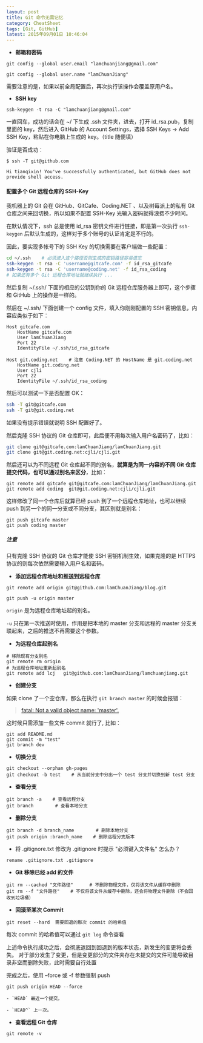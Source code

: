 ```yaml
---
layout: post
title: Git 命令无需记忆
category: CheatSheet
tags: [Git, GitHub]
latest: 2015年09月01日 10:46:04
---
```


- **邮箱和密码**

```
git config --global user.email "lamchuanjiang@gmail.com"

git config --global user.name "lamChuanJiang"   
```

需要注意的是，如果以前全局配置后，再次执行该操作会覆盖原用户名。

- __SSH key__


```
ssh-keygen -t rsa -C "lamchuanjiang@gmail.com"
```

一直回车，成功的话会在 ~/ 下生成 .ssh 文件夹，进去，打开 id_rsa.pub，复制里面的 key，然后进入 GitHub 的 Account Settings，选择 SSH Keys -> Add SSH Key，粘贴在你电脑上生成的 key。（title 随便填）

验证是否成功：

```
$ ssh -T git@github.com

Hi tianqixin! You've successfully authenticated, but GitHub does not provide shell access.
```

#### 配置多个 Git 远程仓库的 SSH-Key

我机器上的 Git 会在 GitHub、GitCafe、Coding.NET 、以及树莓派上的私有 Git 仓库之间来回切换，所以如果不配置 SSH-Key 光输入密码就得浪费不少时间。

在默认情况下，ssh 总是使用 id_rsa 密钥文件进行链接，即是第一次执行 `ssh-keygen` 后默认生成的，这样对于多个账号的认证肯定是不行的。

因此，要实现多帐号下的 SSH Key 的切换需要在客户端做一些配置：

``` bash
cd ~/.ssh    # 必须进入这个路径否则生成的密钥路径容易遗忘
ssh-keygen -t rsa -C 'username@gitcafe.com' -f id_rsa_gitcafe
ssh-keygen -t rsa -C 'username@coding.net' -f id_rsa_coding
# 如果还有多个 Git 远程仓库地址就继续执行 ...
```

然后复制 ~/.ssh/ 下面的相应的公钥到你的 Git 远程仓库服务器上即可，这个步骤和 GitHub 上的操作是一样的。

然后在 ~/.ssh/ 下面创建一个 config 文件，填入你刚刚配置的 SSH 密钥信息，内容应类似于如下：

```
Host gitcafe.com
    HostName gitcafe.com
    User lamChuanJiang
    Port 22
    IdentityFile ~/.ssh/id_rsa_gitcafe

Host git.coding.net    # 注意 Coding.NET 的 HostName 是 git.coding.net
    HostName git.coding.net
    User cjli
    Port 22
    IdentityFile ~/.ssh/id_rsa_coding
```

然后可以测试一下是否配置 OK：

``` bash
ssh -T git@gitcafe.com
ssh -T git@git.coding.net
```

如果没有提示错误就说明 SSH 配置好了。

然后克隆 SSH 协议的 Git 仓库即可，此后便不用每次输入用户名密码了，比如：

``` bash
git clone git@gitcafe.com:lamChuanJiang/lamChuanJiang.git
git clone git@git.coding.net:cjli/cjli.git
```

然后还可以为不同远程 Git 仓库起不同的别名，**就算是为同一内容的不同 Git 仓库提交代码，也可以通过别名来区分**，比如：

```
git remote add gitcafe git@gitcafe.com:lamChuanJiang/lamChuanJiang.git
git remote add coding  git@git.coding.net:cjli/cjli.git
```

这样修改了同一个仓库后就算已经 push 到了一个远程仓库地址，也可以继续 push 到另一个的同一分支或不同分支，其区别就是别名：

```
git push gitcafe master
git push coding master
```

##### 注意

只有克隆 SSH 协议的 Git 仓库才能使 SSH 密钥机制生效，如果克隆的是 HTTPS 协议的则每次依然需要输入用户名和密码。

- **添加远程仓库地址和推送到远程仓库**

```
git remote add origin git@github.com:lamChuanJiang/blog.git

git push -u origin master
```

`origin` 是为远程仓库地址起的别名。

`-u` 只在第一次推送时使用，作用是把本地的 master 分支和远程的 master 分支关联起来，之后的推送不再需要这个参数。

- **为远程仓库起别名**

```
# 移除现有分支别名
git remote rm origin
# 为远程仓库地址重新起别名
git remote add lcj	 git@github.com:lamChuanJiang/lamchuanjiang.git
```

- **创建分支**

如果 clone 了一个空仓库，那么在执行 `git branch master` 的时候会报错：

> [fatal: Not a valid object name: 'master'.](http://stackoverflow.com/questions/9162271/fatal-not-a-valid-object-name-master)

这时候只需添加一些文件 commit 就行了, 比如：

```
git add README.md
git commit -m "test"
git branch dev
```

- **切换分支**

```
git checkout --orphan gh-pages
git checkout -b test    # 从当前分支中分出一个 test 分支并切换到新 test 分支
```

- **查看分支**

```
git branch -a    # 查看远程分支
git branch        # 查看本地分支
```

- **删除分支**

```
git branch -d branch_name        # 删除本地分支
git push origin :branch_name    # 删除远程分支版本
```

- 将 .gitignore.txt 修改为 .gitignore 时提示 "必须键入文件名" 怎么办？

```
rename .gitignore.txt .gitignore
```

- **Git 移除已经 add 的文件**

```
git rm --cached "文件路径"      # 不删除物理文件，仅将该文件从缓存中删除
git rm --f "文件路径"    # 不仅将该文件从缓存中删除，还会将物理文件删除（不会回收到垃圾桶）
```

- **回滚至某次 Commit**

```
git reset --hard  需要回退的那次 commit 的哈希值
```

每次 commit 的哈希值可以通过 `git log` 命令查看

上述命令执行成功之后，会彻底返回到回退到的版本状态，新发生的变更将会丢失。
对于部分发生了变更，但是变更部分的文件夹存在未提交的文件可能导致目录非空而删除失败，此时需要自行处置

完成之后，使用 –force 或 -f 参数强制 push

```
git push origin HEAD --force
```

	- `HEAD` 最近一个提交。

	- `HEAD^` 上一次。

- **查看远程 Git 仓库**

```
git remote -v
```
